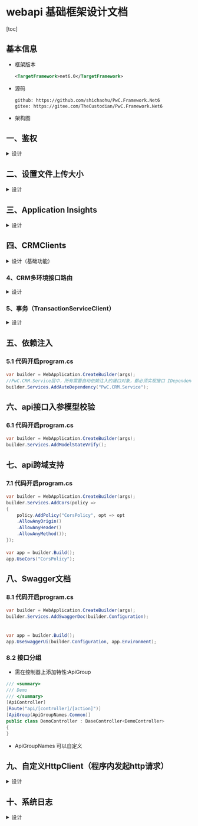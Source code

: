 
# webapi 基础框架设计文档
[toc]
## 基本信息
- 框架版本
  ```xml
  <TargetFramework>net6.0</TargetFramework>
  ```
- 源码
  ```
  github: https://github.com/shichaohu/PwC.Framework.Net6
  gitee: https://gitee.com/TheCustodian/PwC.Framework.Net6
  ```
  
- 架构图
## 一、鉴权
<details> 
    <summary>设计</summary>

  **鉴权方式**
  - Jwt
  ```
  外网访问api时使用，加强系统访问的安全性
  ```
  - Basic
```
内网访问api时使用，减少系统设计复杂度
```

### 1、配置文件 appsetting.json

```json
{
    "Jwt": {
    "Bearer": { //Bearer认证参数
      "Issuer": "Pwc",//颁发人
      "Audience": "PwC.CRM.Api",//颁发给
      "SecretKey": "FDSFQ21232113#fdsfds1310dsfdsfIOPMMvf1238*&^%fdsfdsfdsfdsfdsfdsfcs23fds3A@#^!fdsf<>,?",//签名秘钥
      "TokenExpiryHours": 24 //token有效期24小时
    },
    "Basic": { //Basic认证参数
      "AllowIp": "10.121.1,*", //适用的Ip,多个用逗号隔开，10.121.1表示允许以10.121.1开头的ip，*表示允许所有ip
      "Account": "CRM_PO",
      "Password": "W11Q2zxc45" //：bast64编码("CRM_PO:W11Q2zxc45")="Q1JNX1BPOlcxMVEyenhjNDU" 即Basic Q1JNX1BPOlcxMVEyenhjNDU
    }
  }
}
```

### 2、代码开启 program.cs

``` C#
using PwC.Crm.Share.Authentication;

var builder = WebApplication.CreateBuilder(args);
builder.Services.AddAuthentication(builder.Configuration);

var app = builder.Build();
app.UseAuthentication();
app.UseAuthorization();
```

### 3、Jwt 获取token

```javascript
post http://localhost:7108/api/Login/getToken
request body：
{
  "grant_type":"bearer",
  "client_id":"4e122431-4134-b1ca-e730-7102b6c1980a",
  "client_secret":"bn8BBA6BNTmZjjTQD47roB28pEo4TH",
  "scope":"eRXctBWeDce0R5N6bmF4t5sb37f687SkihzKFWJKJSHSWCCQse",
  "userID":"apvUser"
}
response body
{
  "token_type": "Bearer",
  "expires_on": "1692614760",
  "not_before": "1692607560",
  "resource": "",
  "access_token": "eyJhbGciOiJIUzI1NiIsInR5cCI6IkpXVCJ9.eyJzdWIiOiI0ZTEyMjQzMS00MTM0LWIxY2EtZTczMC03MTAyYjZjMTk4MGEiLCJuYW1lIjoiYXB2VXNlciIsIm5iZiI6MTY5MjYwNzU1OSwiZXhwIjoxNjkyNjE0NzU5LCJpc3MiOiJQd2MiLCJhdWQiOiJBUFYuQ1JNLlNlcnZpY2UuQXBpIn0.Z9uFUB5lA9xbf92xq4AAW_kr_h7TNtBcSoba7pNkGC0"
}
```

### 4、请求示例
```javascript
POST http://localhost:7108/api/LogOperations/QueryDBLogs
header 
    Authorization:bearer+空格+access_token
或者 Authorization:Basic Q1JNX1BPOlcxMVEyenhjNDU=Basic
request body:
{
  "HttpHost": "",
  "HttpPath": "/api/Demo/GetXxxs",
  "HttpRequestId": "d711873d3d9a423f8d009ba4c5c4b0d8",
  "SourceContext": "SerilogMiddleware",
  "Level": 2,
  "Message": "",
  "TimeStart": "",
  "TimeEnd": "",
  "Limit": 20
}
```

### 5、Dataverse 表
pwc_apiusers（pwc_name,pwc_clientid,pwc_clientsecret,pwc_scope,pwc_roles）
``` C#
public class ApiUser
{
    public string? pwc_name { get; set; }
    public string? pwc_clientid { get; set; }
    public string? pwc_clientsecret { get; set; }
    public string? pwc_scope { get; set; }
    public string? pwc_roles { get; set; }

}
```

</details>

## 二、设置文件上传大小
<details> 
    <summary>设计</summary>

### 1. 说明
```
.net 6 默认上传文件大小限制是30M
IIS 默认上传文件大小限制是30M
```
### 2 .net 6代码
```C#
var builder = WebApplication.CreateBuilder(args);
builder.Services.UseFileUpload(builder.WebHost);

```
### 3. IIS Web.config 配置
```xml
<?xml version="1.0" encoding="utf-8"?>
<configuration>
  <location path="." inheritInChildApplications="false">
    <system.webServer>
      <handlers>
        <add name="aspNetCore" path="*" verb="*" modules="AspNetCoreModuleV2" resourceType="Unspecified" />
      </handlers>
      <aspNetCore processPath="dotnet" arguments=".\PwC.CRM.Api.dll" stdoutLogEnabled="false" stdoutLogFile=".\logs\stdout" hostingModel="inprocess">
        <environmentVariables>
          <environmentVariable name="ASPNETCORE_ENVIRONMENT" value="PRD" />
        </environmentVariables>
      </aspNetCore>
      <serverRuntime uploadReadAheadSize="2147483647" />
    </system.webServer>
    <system.web>
      <httpRuntime maxRequestLength="2147483647" useFullyQualifiedRedirectUrl="true" executionTimeout="3600" />
    </system.web>
    <system.webServer>
      <security>
        <requestFiltering>
          <requestLimits maxAllowedContentLength="2147483647" />
        </requestFiltering>
      </security>
    </system.webServer>
  </location>
</configuration>

```

</details>

## 三、Application Insights
<details> 
    <summary>设计</summary>

### 1. 说明

[Application Insights 概述](https://learn.microsoft.com/zh-cn/azure/azure-monitor/app/app-insights-overview?tabs=net)

[github上的topic]( https://github.com/topics/application-insights)
```
Application Insights是微软基于Azure平台所提供的一个应用程序性能管理 (APM) 服务(类似Skywalking)。
 使用它可以监视实时 Web 应用程序，自动检测性能异常。 
 其中包含强大的分析工具来帮助诊断问题，了解用户在应用中实际执行了哪些操作。
 同时也对js/java/python等之类非微软家的产品它也提供支持。
```
### 2. 代码开启program.cs
```C#
var builder = WebApplication.CreateBuilder(args);

//enables Application Insights telemetry collection.
builder.Services.AddApplicationInsightsTelemetry();
builder.Services.Configure<TelemetryConfiguration>(x =>
    x.DisableTelemetry = bool.TryParse(builder.Configuration["ApplicationInsights:DisableTelemetry"], out bool disableTelemetry) && disableTelemetry
);

```
### 3. 配置文件appsettings.json
```json
{
  "ApplicationInsights": {
    "DisableTelemetry": true,//true表示禁用
    "ConnectionString": "InstrumentationKey=00000000-0000-0000-0000-000000000000;IngestionEndpoint=https://xxx.applicationinsights.azure.com/;LiveEndpoint=https://xxx.livediagnostics.monitor.azure.com/"
  }
}

```
### 4.效果图
![效果图1](image.png)
![效果图2](image-1.png)

</details>

## 四、CRMClients
<details> 
    <summary>设计（基础功能）</summary>

### 1. 说明
#### CRMClients操作Dataverse的2中方式
- 方式1：IODataHttpClient
  - 底层实现：http请求
- 方式2：TransactionServiceClient
  - 底层实现：基于连接(wcf方式)，支持事务
### 2. 代码开启program.cs
```C#

var builder = WebApplication.CreateBuilder(args);

builder.Services.AddCRMClients(builder.Configuration);
```
### 3. 配置文件appsettings.json
```json
同下面(4、CRM多环境接口路由)的第4.2点
```
</details>

### 4、CRM多环境接口路由
<details> 
    <summary>设计</summary>

```
多环境路由：将不同的请求的数据读/写至不同的Dataverse
```
#### 4.1.统一标记说明

HK=香港，US=北美，SG=新加坡

#### 4.2.配置文件appsetting.json

```json
"Crm": {
    "HK": {
      "resourceUrl": "https://vaporessodev.api.crm5.dynamics.com",
      "clientId": "417b6275-c68d-4f9d-9f6f-45fa0e7de97a",
      "clientSecret": "mac8Q~9-9dRnNEfi22IATM1G6PMrLMuxIZw.wbT8",
      "tenantId": "3277c91b-811a-401a-b1a1-b769a05aefa7",
      "connectionString": "connectionString",
      "tokenUrl": "login.windows.net"
    },
    "US": {
      "resourceUrl": "https://vaporessosit.api.crm5.dynamics.com",
      "clientId": "417b6275-c68d-4f9d-9f6f-45fa0e7de97a",
      "clientSecret": "mac8Q~9-9dRnNEfi22IATM1G6PMrLMuxIZw.wbT8",
      "tenantId": "3277c91b-811a-401a-b1a1-b769a05aefa7",
      "connectionString": "connectionString",
      "tokenUrl": "login.windows.net"
    },
    "SG": {
      "resourceUrl": "https://vaporessosg.api.crm5.dynamics.com",
      "clientId": "417b6275-c68d-4f9d-9f6f-45fa0e7de97a",
      "clientSecret": "mac8Q~9-9dRnNEfi22IATM1G6PMrLMuxIZw.wbT8",
      "tenantId": "3277c91b-811a-401a-b1a1-b769a05aefa7",
      "connectionString": "connectionString",
      "tokenUrl": "login.windows.net"
    }
  }
```

#### 4.3.Demo：单次请求指向单一服务器

- ##### http header添加标记

```javascript
//指向香港服务器
Target-CRM-Service:HK
```

- ##### service使用

```C#
//a.继承BaseService
//b.使用_oDataHttpClient操作Dataverse
//c.使用TransactionServiceClient操作Dataverse
public class DemoService : BaseService, IDemoService
{
    public DemoService(ICommonInjectionObject commonInjectionObject) : base(commonInjectionObject)
    {
    }
  public async Task<List<Systemuser>> GetBusinessunit(XxxRequestDto parameter)
  {
      string fetchXml = $@"
          <fetch xmlns:generator='MarkMpn.SQL4CDS' top='1'>
            <entity name='systemuser'>
              <all-attributes />
              <filter>
                <condition attribute='employeeid' operator='eq' value='S1121072' />
              </filter>
            </entity>
          </fetch>";
      //IODataHttpClient fetchXml查询
      var res1 = await _oDataHttpClient.QueryRecords<Systemuser>(fetchXml);
      
      //TransactionServiceClient fetchXml查询
      var tranSvcClient = TransactionServiceClient;
      EntityCollection entColl = tranSvcClient.RetrieveMultiple(new FetchExpression(fetchXml2));
      var res2 = entColl.Entities.ToModelList<Link_Apv_Message>();

      //TransactionServiceClient 单表基本查询
      var users3 = tranSvcClient.Retrieve("systemuser", user.systemuserid.Value, new ColumnSet(true));
      var res3 = users3.ToModel<Systemuser>();   

      return new List<Systemuser>();
  }
}
```
</details>

### 5、事务（TransactionServiceClient）

<details> 
    <summary>设计</summary>

- 核心代码：using (var tranSvcClient = TransactionServiceClient){}
- 提交事务，如果需要读取事务提交结果，则使用“var tranResponse=tranSvcClient.CommitTransaction();”显示提交，并获取结果
- 如不关心提交结果，则忽略此行代码，代码会自动提交

- #### 代码示例
  ```C#

  public class DemoService : BaseService, IDemoService
  {
    public DemoService(ICommonInjectionObject commonInjectionObject) : base(commonInjectionObject)
    {

    }

    public async Task<List<Systemuser>> GetBusinessunit(XxxRequestDto parameter)
    {
      
      Apv_Message message = new()
      {
          apv_name = $"schtest_可删除_" + DateTime.Now.ToString("yyyyMMddHHmmss"),
          apv_content = "",
          apv_messgtype = EnumMessgtype.PLM系统通知,
          ownerid = new CRM.Share.CRMClients.OData.Models.EntityReference(user.systemuserid),
          apv_uniquemarkcode = DateTime.Now.ToString("yyyyMMddHHmmss")
      };

      //事务批量创建、更新，需将提交逻辑放在using语句块里面
      using (var tranSvcClient = TransactionServiceClient)
      {
          //fetchXml inner join查询
          string fetchXml2 = $@"
                              <fetch xmlns:generator='MarkMpn.SQL4CDS' top='1'>
                                <entity name='apv_message'>
                                  <attribute name='apv_messageid' />
                                  <link-entity name='systemuser' to='ownerid' from='systemuserid' alias='link_owner' link-type='inner'>
                                    <all-attributes />
                                    <filter>
                                      <condition attribute='systemuserid' operator='eq' value='573e9425-9deb-ed11-8849-6045bd20a09e' />
                                    </filter>
                                  </link-entity>
                                </entity>
                              </fetch>
                              ";
          FetchExpression query = new(fetchXml2);
          EntityCollection results = tranSvcClient.RetrieveMultiple(query);
          var userList = results.Entities.ToModelList<Link_Apv_Message>();
          var link_owner = userList[0].link_owner;

          //查询单条记录
          var userxx = tranSvcClient.Retrieve("systemuser", user.systemuserid.Value, new ColumnSet(true));
          var jsuser = userxx.ToModel<Systemuser>();

          //事务内创建
          tranSvcClient.CreateInTransaction(message);
          message.apv_content = "list";
          tranSvcClient.CreateInTransaction(new List<Apv_Message> { message });

          //事务内更新
          tranSvcClient.UpdateInTransaction(user);
          user.address1_name = "schtest02";
          tranSvcClient.UpdateInTransaction(new List<Systemuser> { user });

          //事务内删除
          tranSvcClient.DeleteInTransaction("apv_message", new Guid("6e83ccae-3560-ee11-8df0-000d3aa08d08"));

          //提交事务，不写时，会自动提交
          //如果需要读取并使用事务提交结果，则使用此行代码显示提交，并获取结果
          //如不关心提交结果，则忽略此行代码
          //var tranResponse = tranSvcClient.CommitTransaction();
      };

      //查询自定义接口
      //object paramList = new object();
      //_oDataHttpClient.Execute<Systemuser>("api名称", paramList);


      return new List<Systemuser>();
    }
  }
  ``` 
</details>

## 五、依赖注入

### 5.1 代码开启program.cs
```C#
var builder = WebApplication.CreateBuilder(args);
//PwC.CRM.Service层中，所有需要自动依赖注入的接口对象，都必须实现接口 IDependency
builder.Services.AddAutoDependency("PwC.CRM.Service");
```

## 六、api接口入参模型校验
### 6.1 代码开启program.cs
```C#
var builder = WebApplication.CreateBuilder(args);
builder.Services.AddModelStateVrify();
```
## 七、api跨域支持

### 7.1 代码开启program.cs
```C#
var builder = WebApplication.CreateBuilder(args);
builder.Services.AddCors(policy =>
{
    policy.AddPolicy("CorsPolicy", opt => opt
    .AllowAnyOrigin()
    .AllowAnyHeader()
    .AllowAnyMethod());
});

var app = builder.Build();
app.UseCors("CorsPolicy");
```
## 八、Swagger文档

### 8.1 代码开启program.cs
```C#
var builder = WebApplication.CreateBuilder(args);
builder.Services.AddSwaggerDoc(builder.Configuration);


var app = builder.Build();
app.UseSwaggerUi(builder.Configuration, app.Environment);
```
### 8.2 接口分组

- 需在控制器上添加特性:ApiGroup

```C#
/// <summary>
/// Demo
/// </summary>
[ApiController]
[Route("api/[controller]/[action]")]
[ApiGroup(ApiGroupNames.Common)]
public class DemoController : BaseController<DemoController>
{
}
```
- ApiGroupNames 可以自定义
  
## 九、自定义HttpClient（程序内发起http请求）

<details> 
    <summary>设计</summary>

### 9.1 .net6 中HttpClient的3种使用方式
- 9.1.1、直接使用方式
```C#
builder.Services.AddHttpClient();

public class ValuesController:BaseController
{
  private readonly IHttpClientFactory _httpClientFactory;
  public ValuesController(IHttpClientFactory httpClientFactory)
  {
      _httpClientFactory = httpClientFactory;
  }
  [HttpGet]
  public async Task<ActionResult> Get()
  {
      var client = _httpClientFactory.CreateClient();
      client.BaseAddress = new Uri("http://www.xxx.com");
      string result = await client.GetStringAsync("/");
      return Ok(result);
  }
}
```

- 9.1.2、命名式使用方式
```C#
builder.Services.AddHttpClient();
builder.Services.AddHttpClient("github",
    c => {
        c.BaseAddress = new Uri("https://api.github.com/"); 
        c.DefaultRequestHeaders.Add("Accept", "application/vnd.github.v3+json"); 
        c.DefaultRequestHeaders.Add("User-Agent", "HttpClientFactory-Sample");
    }
);
```
```C#
public class ValuesController : BaseController 
{ 
    private readonly IHttpClientFactory _httpClientFactory; 
    public ValuesController(IHttpClientFactory httpClientFactory) 
    { 
        _httpClientFactory = httpClientFactory;
    }
    [HttpGet] 
    public async Task<ActionResult> Get() 
    { 
        var client = _httpClientFactory.CreateClient("github"); 
        string result = await client.GetStringAsync("/"); 
        return Ok(result);
    }
}
```
- 9.1.3、类型化使用方式（当前框架使用此种方式）
  - 代码开启program.cs
    ```C#
    var builder = WebApplication.CreateBuilder(args);
    builder.Services.AddCustomerHttpClient(builder.Configuration);
    ```
  - 构造器获取注入的 HttpClient
    ```C#
    [ApiController]
    [Route("api/[controller]/[action]")]
    public class DemoController : BaseController<DemoController>
    {
        private readonly ILogger<DemoController> _logger;
        private readonly SRDMHttpClient _sRDMHttpClient;

        public DemoController(ILogger<DemoController> logger, SRDMHttpClient sRDMHttpClient) : base(logger)
        {
            _logger = logger;
            _sRDMHttpClient = sRDMHttpClient;
        }

        /// <summary>
        /// 获取Xxx
        /// </summary>
        /// <returns></returns>
        [HttpPost]
        public async Task<IActionResult> GetXxxs([FromBody] XxxRequestDto parameter)
        {
            var response = await _sRDMHttpClient.SendAsync<CommonResponseDto>("getxxx", new
            {
                param1 = "",
                param2 = ""
            });
            _logger.LogInformation("日志内容");
            return Ok(res);
        }

    }
    ```
  - SRDMHttpClient
    ```C#
    /// <summary>
    /// SRDM的HttpClient
    /// </summary>
    public class SRDMHttpClient : BaseHttpClient, IHttpClient
    {
        public SRDMHttpClient(HttpClient httpClient) : base(httpClient)
        {
        }

        /// <summary>
        /// 给SRDM发送Http请求
        /// </summary>
        /// <param name="url">请求地址</param>
        /// <param name="parameters">请求参数</param>
        /// <returns></returns>
        public async Task<CommonResponseDto<T>> SendAsync(string url, object parameters)
        {
            var header = new Dictionary<string, string>();
            header["Content-Type"] = "application/json";
            var result = await PostAsync<T>(url, parameters, header);
            return result;
        }
    }
    ```

</details>   


## 十、系统日志

<details> 
    <summary>设计</summary>

### 10.1、代码

#### a、开启代码

* ##### program.cs
  
  ```C#
  using PwC.Crm.Service.Share.Log; 
  using PwC.Crm.Service.Share.Log.Interface;
  using PwC.Crm.Share.Log.Serilogs; 
  
  var builder = WebApplication.CreateBuilder(args); 
  //a.添加日志策略 
  builder.Host.AddLogStrategy(builder.Logging, builder.Services, builder.Configuration); 
  
  var app = builder.Build(); 
  //b.添加日志处理管道 
  app.UseLog(app.Environment);
  ```
  
* ##### 配置文件appsettings.json
  
  ```json
  "Log": {
    "LogStorageType": "LogFile", //日志存储模式：MySql(数据库),LogFile(日志文件)
    "LogStorageTypeWhenDebug": "LogFile", //调试时使用LogFile，用于数据库无法访问的（内网）场景
    "MySql": {
      "DbConnectionString": "mysql数据库连接字符串",
      "TableName": "logs_dev"//数据库表名
    }
  }
  ```

#### b、代码使用

* 控制器使用
  
  ```C#
  public class XxxDemoController : BaseController<XxxDemoController> {
    private readonly ILogger<XxxDemoController> _logger;
  
    public XxxDemoController(ILogger<XxxDemoController> logger) : base(logger)
    {
        _logger = logger;
    }
  
    [HttpPost]
    public async Task<IActionResult> GetXxxs(XxxRequestDto parameter)
    {
        _logger.LogInformation("日志内容");
        return Ok(res);
    }
  }
  ```
  
  

* service 使用
  
  ```C#
  public class XxxDemoService : IXxxDemoService {
    private readonly ILogger<XxxDemoService> _logger;
    public XxxDemoService(ILogger<XxxDemoService> logger)
    {
        _logger = logger;
    }
    public async Task<List<Businessunit>> GetBusinessunit(XxxRequestDto parameter)
    {
        _logger.LogInformation("日志内容");
        return null;
    }
  }
  
  ```
  
  

### 10.2、查询

* #### 获取token
  
  ```javascript
  post http://localhost:7108/api/Login/getToken
  request body：
  {
    "grant_type":"bearer",
    "client_id":"4e122431-4134-b1ca-e730-7102b6c1980a",
    "client_secret":"bn8BBA6BNTmZjjTQD47roB28pEo4TH",
    "scope":"eRXctBWeDce0R5N6bmF4t5sb37f687SkihzKFWJKJSHSWCCQse",
    "userID":"apvUser"
  }
  response body
  {
    "token_type": "Bearer",
    "expires_on": "1692614760",
    "not_before": "1692607560",
    "resource": "",
    "access_token": "eyJhbGciOiJIUzI1NiIsInR5cCI6IkpXVCJ9.eyJzdWIiOiI0ZTEyMjQzMS00MTM0LWIxY2EtZTczMC03MTAyYjZjMTk4MGEiLCJuYW1lIjoiYXB2VXNlciIsIm5iZiI6MTY5MjYwNzU1OSwiZXhwIjoxNjkyNjE0NzU5LCJpc3MiOiJQd2MiLCJhdWQiOiJBUFYuQ1JNLlNlcnZpY2UuQXBpIn0.Z9uFUB5lA9xbf92xq4AAW_kr_h7TNtBcSoba7pNkGC0"
  }
  ```

* #### 请求示例
  
  ```
  POST http://localhost:7108/api/LogOperations/QueryDBLogs
  header Authorization:bearer+空格+access_token
  request body:
  {
    "HttpHost": "",
    "HttpPath": "/api/XxxDemo/GetXxxs",
    "HttpRequestId": "d711873d3d9a423f8d009ba4c5c4b0d8",
    "SourceContext": "SerilogMiddleware",
    "Level": 2,
    "Message": "",
    "TimeStart": "",
    "TimeEnd": "",
    "Limit": 20
  }
  ```

| 参数名           | 数类型    | 过滤方式     | 是否必填 | 举例                                                  | 描述                                                                                |
| ------------- | ------ | -------- | ---- | --------------------------------------------------- | --------------------------------------------------------------------------------- |
| HttpHost      | string | 模糊查询     | 否    | crm-web-api.smooretechtest.com                      | 主机地址                                                                              |
| HttpPath      | string | 模糊查询     | 否    | api/XxxDemo/GetXxxs                                 | 请求路径                                                                              |
| HttpRequestId | string | ==精确匹配== | 否    | d711873d3d9a423f8d009ba4c5c4b0d8 <br>(GUID去掉中间的“-”) | 请求唯一id                                                                            |
| SourceContext | string | 模糊查询     | 否    | Middlewares.SerilogMiddleware                       | 写日志的触发类的全名                                                                        |
| Level         | int    | ==精确匹配== | 否    | 2                                                   | 日志级别，为空不过滤此条件, <br> 0=Verbose,1=Debug,2=Information,<br>3=Warning,4=Error,5=Fatal |
| Message       | string | 模糊查询     | 否    | 日志内容                                                | 日志内容                                                                              |
| TimeStart     | string | 比较大小     | 否    | 2023-08-16 17:01:01                                 | 日志写入的开始时间，为空不过滤此条件                                                                |
| TimeEnd       | string | 比较大小     | 否    | 2023-08-16 17:09:01                                 | 日志写入的结束时间，为空时不过滤此条件                                                               |
| Limit         | int    | 限制数量     | 否    | 10                                                  | 查询条数，<br>为空或<=0时，程序强制设为50                                                         |

* #### 响应示例
  
  ```json
   { 
     "Value": [
           {
            "Id": 1030,
            "HttpHost": "crm-web-api-uat.smooretechtest.com",
            "HttpRemoteAddress": "10.99.9.28",
            "HttpXForwardedFor": "10.98.16.115",
            "HttpPath": "/api/BaseData/create_or_update_material_and_bank_datas",
            "HttpRequestId": "22542768423f446580a57945adb47b0e",
            "SourceContext": "Serilog.AspNetCore.RequestLoggingMiddleware",
            "Timestamp": "2023-08-21 16:57:37",
            "Level": "Information",
            "LevelEnum": 2,
            "Message": "HTTP \"POST\" \"/api/BaseData/create_or_update_material_and_bank_datas\" responded 200 in 71.0317 ms"
        },
        {
            "Id": 1031,
            "HttpHost": "crm-web-api-uat.smooretechtest.com",
            "HttpRemoteAddress": "10.99.9.28",
            "HttpXForwardedFor": "10.98.16.115",
            "HttpPath": "/api/BaseData/create_or_update_material_and_bank_datas",
            "HttpRequestId": "22542768423f446580a57945adb47b0e",
            "SourceContext": "APV.CRM.Service.Share.Log.Serilogs.Middlewares.SerilogMiddleware",
            "Timestamp": "2023-08-21 16:57:37",
            "Level": "Information",
            "LevelEnum": 2,
            "Message": "Response.Body：{\n    \"Value\":true,\n    \"Code\":200,\n    \"Message\":\"成功\"\n    }"
        }
      ], 
     "Data": 200 
   }
  ```
  
  
</details> 

